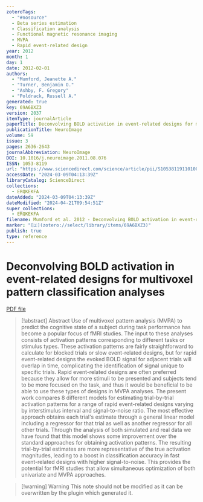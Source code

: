 ```yaml
---
zoteroTags:
  - "#nosource"
  - Beta series estimation
  - Classification analysis
  - Functional magnetic resonance imaging
  - MVPA
  - Rapid event-related design
year: 2012
month: 1
day: 1
date: 2012-02-01
authors:
  - "Mumford, Jeanette A."
  - "Turner, Benjamin O."
  - "Ashby, F. Gregory"
  - "Poldrack, Russell A."
generated: true
key: 69A6BXZ3
version: 2037
itemType: journalArticle
paperTitle: Deconvolving BOLD activation in event-related designs for multivoxel pattern classification analyses
publicationTitle: NeuroImage
volume: 59
issue: 3
pages: 2636-2643
journalAbbreviation: NeuroImage
DOI: 10.1016/j.neuroimage.2011.08.076
ISSN: 1053-8119
url: "https://www.sciencedirect.com/science/article/pii/S1053811911010081"
accessDate: "2024-03-09T04:13:39Z"
libraryCatalog: ScienceDirect
collections:
  - ERQKEKFA
dateAdded: "2024-03-09T04:13:39Z"
dateModified: "2024-04-21T09:54:51Z"
super_collections:
  - ERQKEKFA
filename: Mumford et al. 2012 - Deconvolving BOLD activation in event-related designs for multivoxel pattern classification analyses.pdf
marker: "[🇿](zotero://select/library/items/69A6BXZ3)"
publish: true
type: reference
---
```

# Deconvolving BOLD activation in event-related designs for multivoxel pattern classification analyses

[PDF file](/Papers/PDFs/Mumford%20et%20al.%202012%20-%20Deconvolving%20BOLD%20activation%20in%20event-related%20designs%20for%20multivoxel%20pattern%20classification%20analyses.pdf)

> [!abstract] Abstract
> Use of multivoxel pattern analysis (MVPA) to predict the cognitive state of a subject during task performance has become a popular focus of fMRI studies. The input to these analyses consists of activation patterns corresponding to different tasks or stimulus types. These activation patterns are fairly straightforward to calculate for blocked trials or slow event-related designs, but for rapid event-related designs the evoked BOLD signal for adjacent trials will overlap in time, complicating the identification of signal unique to specific trials. Rapid event-related designs are often preferred because they allow for more stimuli to be presented and subjects tend to be more focused on the task, and thus it would be beneficial to be able to use these types of designs in MVPA analyses. The present work compares 8 different models for estimating trial-by-trial activation patterns for a range of rapid event-related designs varying by interstimulus interval and signal-to-noise ratio. The most effective approach obtains each trial's estimate through a general linear model including a regressor for that trial as well as another regressor for all other trials. Through the analysis of both simulated and real data we have found that this model shows some improvement over the standard approaches for obtaining activation patterns. The resulting trial-by-trial estimates are more representative of the true activation magnitudes, leading to a boost in classification accuracy in fast event-related designs with higher signal-to-noise. This provides the potential for fMRI studies that allow simultaneous optimization of both univariate and MVPA approaches.

>[!warning] Warning
> This note should not be modified as it can be overwritten by the plugin which generated it.

